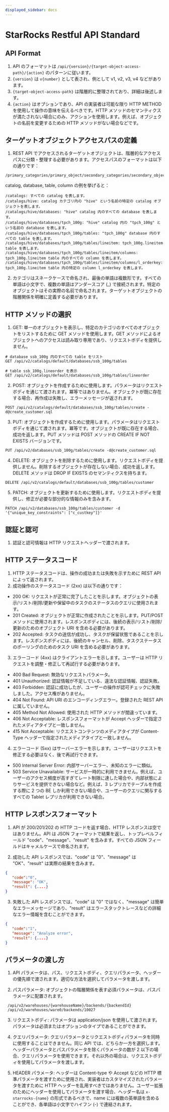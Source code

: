 ```yaml
---
displayed_sidebar: docs
---
```


# StarRocks Restful API Standard

## API Format

1. API のフォーマットは `/api/{version}/{target-object-access-path}/{action}` のパターンに従います。
2. `{version}` は `v{number}` として表され、例として v1, v2, v3, v4 などがあります。
3. `{target-object-access-path}` は階層的に整理されており、詳細は後述します。
4. `{action}` はオプションであり、API の実装者は可能な限り HTTP METHOD を使用して操作の意味を伝えるべきです。HTTP メソッドのセマンティクスが満たされない場合にのみ、アクションを使用します。例えば、オブジェクトの名前を変更するための HTTP メソッドがない場合などです。

## ターゲットオブジェクトアクセスパスの定義

1. REST API でアクセスされるターゲットオブジェクトは、階層的なアクセスパスに分類・整理する必要があります。アクセスパスのフォーマットは以下の通りです：
```
/primary_categories/primary_object/secondary_categories/secondary_object/.../categories/object
```

catalog, database, table, column の例を挙げると：
```
/catalogs: すべての catalog を表します。
/catalogs/hive: catalog カテゴリ内の "hive" という名前の特定の catalog オブジェクトを表します。
/catalogs/hive/databases: "hive" catalog 内のすべての database を表します。
/catalogs/hive/databases/tpch_100g: "hive" catalog 内の "tpch_100g" という名前の database を表します。
/catalogs/hive/databases/tpch_100g/tables: "tpch_100g" database 内のすべての table を表します。
/catalogs/hive/databases/tpch_100g/tables/lineitem: tpch_100g.lineitem table を表します。
/catalogs/hive/databases/tpch_100g/tables/lineitem/columns: tpch_100g.lineitem table 内のすべての column を表します。
/catalogs/hive/databases/tpch_100g/tables/lineitem/columns/l_orderkey: tpch_100g.lineitem table 内の特定の column l_orderkey を表します。
```

2. カテゴリはスネークケースで命名され、最後の単語は複数形です。すべての単語は小文字で、複数の単語はアンダースコア (_) で接続されます。特定のオブジェクトはその実際の名前で命名されます。ターゲットオブジェクトの階層関係を明確に定義する必要があります。

## HTTP メソッドの選択

1. GET: 単一のオブジェクトを表示し、特定のカテゴリのすべてのオブジェクトをリストするために GET メソッドを使用します。GET メソッドによるオブジェクトへのアクセスは読み取り専用であり、リクエストボディを提供しません。
```
# database ssb_100g 内のすべての table をリスト
GET /api/v2/catalogs/default/databases/ssb_100g/tables

# table ssb_100g.lineorder を表示
GET /api/v2/catalogs/default/databases/ssb_100g/tables/lineorder
```

2. POST: オブジェクトを作成するために使用します。パラメータはリクエストボディを通じて渡されます。冪等ではありません。オブジェクトが既に存在する場合、再作成は失敗し、エラーメッセージが返されます。
```
POST /api/v2/catalogs/default/databases/ssb_100g/tables/create -d@create_customer.sql
```

3. PUT: オブジェクトを作成するために使用します。パラメータはリクエストボディを通じて渡されます。冪等です。オブジェクトが既に存在する場合、成功を返します。PUT メソッドは POST メソッドの CREATE IF NOT EXISTS バージョンです。
```
PUT /api/v2/databases/ssb_100g/tables/create -d@create_customer.sql
```

4. DELETE: オブジェクトを削除するために使用します。リクエストボディを提供しません。削除するオブジェクトが存在しない場合、成功を返します。DELETE メソッドは DROP IF EXISTS のセマンティクスを持ちます。
```
DELETE /api/v2/catalogs/default/databases/ssb_100g/tables/customer
```

5. PATCH: オブジェクトを更新するために使用します。リクエストボディを提供し、修正が必要な部分的な情報のみを含みます。
```
PATCH /api/v2/databases/ssb_100g/tables/customer -d '{"unique_key_constraints": ["c_custkey"]}'
```

## 認証と認可

1. 認証と認可情報は HTTP リクエストヘッダーで渡されます。

## HTTP ステータスコード

1. HTTP ステータスコードは、操作の成功または失敗を示すために REST API によって返されます。
2. 成功操作のステータスコード (2xx) は以下の通りです：

- 200 OK: リクエストが正常に完了したことを示します。オブジェクトの表示/リスト/削除/更新や保留中のタスクのステータスのクエリに使用されます。
- 201 Created: オブジェクトが正常に作成されたことを示します。PUT/POST メソッドに使用されます。レスポンスボディには、後続の表示/リスト/削除/更新のためのオブジェクト URI を含める必要があります。
- 202 Accepted: タスクの送信が成功し、タスクが保留状態であることを示します。レスポンスボディには、後続のキャンセル、削除、タスクステータスのポーリングのためのタスク URI を含める必要があります。

3. エラーコード (4xx) はクライアントエラーを示します。ユーザーは HTTP リクエストを調整・修正して再試行する必要があります。
- 400 Bad Request: 無効なリクエストパラメータ。
- 401 Unauthorized: 認証情報が不足している、違法な認証情報、認証失敗。
- 403 Forbidden: 認証に成功したが、ユーザーの操作が認可チェックに失敗しました。アクセス権がありません。
- 404 Not Found: API URI のエンコーディングエラー。登録された REST API に属していません。
- 405 Method Not Allowed: 使用された HTTP メソッドが間違っています。
- 406 Not Acceptable: レスポンスフォーマットが Accept ヘッダーで指定されたメディアタイプと一致しません。
- 415 Not Acceptable: リクエストコンテンツのメディアタイプが Content-Type ヘッダーで指定されたメディアタイプと一致しません。

4. エラーコード (5xx) はサーバーエラーを示します。ユーザーはリクエストを修正する必要はなく、後で再試行できます。
- 500 Internal Server Error: 内部サーバーエラー、未知のエラーに類似。
- 503 Service Unavailable: サービスが一時的に利用できません。例えば、ユーザーのアクセス頻度が高すぎてレート制限に達した場合や、内部状態によりサービスを提供できない場合など。例えば、3 レプリカでテーブルを作成する際に 2 つの BE しか利用できない場合や、ユーザーのクエリに関与するすべての Tablet レプリカが利用できない場合。

## HTTP レスポンスフォーマット

1. API が 200/201/202 の HTTP コードを返す場合、HTTP レスポンスは空ではありません。API は JSON フォーマットで結果を返し、トップレベルフィールド "code"、"message"、"result" を含みます。すべての JSON フィールドはキャメルケースで命名されます。

2. 成功した API レスポンスでは、"code" は "0"、"message" は "OK"、"result" は実際の結果を含みます。
```json
{
   "code":"0",
   "message": "OK",
   "result": {....}
}
```

3. 失敗した API レスポンスでは、"code" は "0" ではなく、"message" は簡単なエラーメッセージであり、"result" はエラースタックトレースなどの詳細なエラー情報を含むことができます。
```json
{
   "code":"1",
   "message": "Analyze error",
   "result": {....}
}
```

## パラメータの渡し方

1. API パラメータは、パス、リクエストボディ、クエリパラメータ、ヘッダーの優先順で渡されます。適切な方法を選択してパラメータを渡します。

2. パスパラメータ: オブジェクトの階層関係を表す必須パラメータは、パスパラメータに配置されます。
```
 /api/v2/warehouses/{warehouseName}/backends/{backendId}
 /api/v2/warehouses/ware0/backends/10027
```

3. リクエストボディ: パラメータは application/json を使用して渡されます。パラメータは必須またはオプションのタイプであることができます。

4. クエリパラメータ: クエリパラメータとリクエストボディパラメータを同時に使用することはできません。同じ API では、どちらか一方を選択します。ヘッダーパラメータとパスパラメータを除くパラメータの数が 2 以下の場合、クエリパラメータを使用できます。それ以外の場合は、リクエストボディを使用してパラメータを渡します。

5. HEADER パラメータ: ヘッダーは Content-type や Accept などの HTTP 標準パラメータを渡すために使用され、実装者はカスタマイズされたパラメータを渡すために HTTP ヘッダーを乱用すべきではありません。ユーザー拡張のためにヘッダーを使用してパラメータを渡す場合、ヘッダー名は `x-starrocks-{name}` の形式であるべきで、name には複数の英単語を含めることができ、各単語は小文字でハイフン (-) で連結されます。